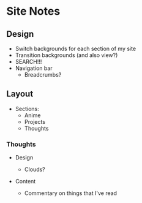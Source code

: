 # Site Notes #
## Design

- Switch backgrounds for each section of my site
- Transition backgrounds (and also view?)
- SEARCH!!!
- Navigation bar
  - Breadcrumbs?

## Layout

- Sections:
  - Anime
  - Projects
  - Thoughts

### Thoughts
- Design
  - Clouds?

- Content
  - Commentary on things that I've read

